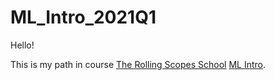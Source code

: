 # ML_Intro_2021Q1

Hello!

This is my path in course [The Rolling Scopes School](https://rs.school/index.html) [ML Intro](https://rs.school/machine-learning/).
